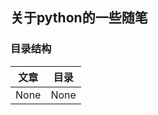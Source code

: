 ## 关于python的一些随笔

### 目录结构
| 文章             | 目录              |
|:----------------:|:-----------------:|
| None             | None              |



<script type="text/javascript" src="/assets/js/TOC.js"></script>

